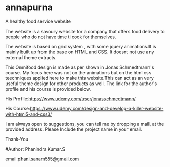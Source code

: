 # annapurna

A healthy food service website

The website is a savoury website for a company that offers food delivery to people who do not have time ti cook for themselves.

The website is based on grid system , with some jquery animations.It is mainly built up from the base on HTML and CSS. It doesnt not use any external theme extracts.

This Omnifood design is made as per shown in Jonas Schmedtmann's course. My focus here was not on the animations but on the html css teechniques applied here to make this website.This can act as an very useful theme design for other products as well. The link for the author's profile and his course is provided below.

His Profile:https://www.udemy.com/user/jonasschmedtmann/

His Course:https://www.udemy.com/design-and-develop-a-killer-website-with-html5-and-css3/

I am always open to suggestions, you can tell me by dropping a mail, at the provided address. Please Include the project name in your email.

Thank-You

#Author: Phanindra Kumar.S

email:phani.sanam555@gmail.com
